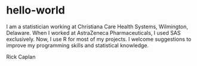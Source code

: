 # hello-world

I am a statistician working at Christiana Care Health Systems, Wilmington, Delaware. When I worked at AstraZeneca Pharmaceuticals, I used SAS exclusively. Now, I use R for most of my projects. I welcome suggestions to improve my programming skills and statistical knowledge.

Rick Caplan
